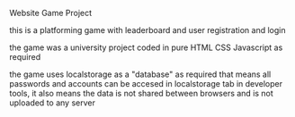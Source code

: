 Website Game Project

this is a platforming game with leaderboard and user registration and login 

the game was a university project coded in pure HTML CSS Javascript as required

the game uses localstorage as a "database" as required that means all passwords and accounts can be accesed in localstorage tab in developer tools, it also means the data is not shared between browsers and is not uploaded to any server
